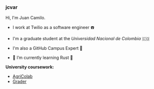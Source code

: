 ### jcvar

Hi, I'm Juan Camilo.

- I work at Twilio as a software engineer ☎️
- I'm a graduate student at the _Universidad Nacional de Colombia_ 🇨🇴
- I'm also a GitHub Campus Expert 🚩

- 🌱 I’m currently learning Rust 🦀


**University coursework:** 
- [AgriColab](https://github.com/UNAgriColab)
- [Grader](https://github.com/GraderUN)
<!--
**jcvar/jcvar** is a ✨ _special_ ✨ repository because its `README.md` (this file) appears on your GitHub profile.

Here are some ideas to get you started:

- 🔭 I’m currently working on ...
- 👯 I’m looking to collaborate on ...
- 🤔 I’m looking for help with ...
- 💬 Ask me about ...
- 📫 How to reach me: ...
- 😄 Pronouns: ...
- ⚡ Fun fact: ...
-->
